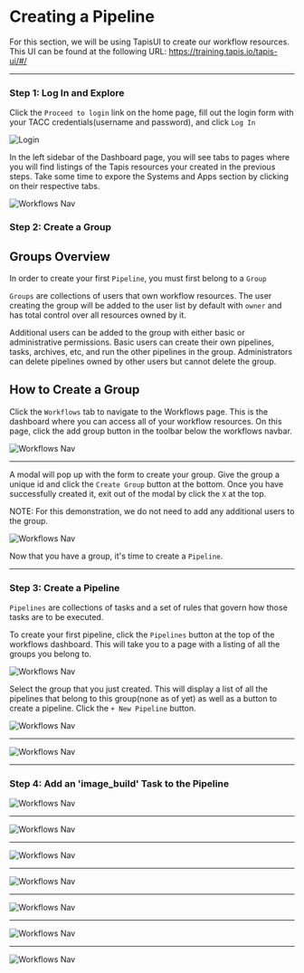 # Creating a Pipeline

For this section, we will be using TapisUI to create our workflow resources.
This UI can be found at the following URL: https://training.tapis.io/tapis-ui/#/

---

### Step 1: Log In and Explore

Click the `Proceed to login` link on the home page, fill out the login form with your TACC credentials(username and password), and click `Log In`

![Login](./images/01-login.png)

In the left sidebar of the Dashboard page, you will see tabs to pages where you will find listings of the Tapis resources your created in the previous steps. Take some time to expore the Systems and Apps section by clicking on their respective tabs.

![Workflows Nav](./images/02-navbar.png)


### Step 2: Create a Group

## Groups Overview

In order to create your first `Pipeline`, you must first belong to a `Group`

`Groups` are collections of users that own workflow resources. The user creating the group will be added to the user list by default with `owner` and has total control over all resources owned by it. 

Additional users can be added to the group with either basic or administrative permissions. Basic users can create their own pipelines, tasks, archives, etc, and run the other pipelines in the group. Administrators can delete pipelines owned by other users but cannot delete the group.

## How to Create a Group

Click the `Workflows` tab to navigate to the Workflows page. This is the dashboard where you can access all of your workflow resources. On this page, click the add group button in the toolbar below the workflows navbar.

![Workflows Nav](./images/03-click-create-group.png)

---

A modal will pop up with the form to create your group. Give the group a unique id and click the `Create Group` button at the bottom. Once you have successfully created it, exit out of the modal by click the `X` at the top.

NOTE: For this demonstration, we do not need to add any additional users to the group.

![Workflows Nav](./images/04-create-group.png)

Now that you have a group, it's time to create a `Pipeline`.

---

### Step 3: Create a Pipeline

`Pipelines` are collections of tasks and a set of rules that govern how those tasks are to be executed.

To create your first pipeline, click the `Pipelines` button at the top of the workflows dashboard. This will take you to a page with a listing of all the groups you belong to.

![Workflows Nav](./images/05-navigate-to-pipeline.png)

Select the group that you just created. This will display a list of all the pipelines that belong to this group(none as of yet) as well as a button to create a pipeline. Click the `+ New Pipeline` button.


![Workflows Nav](./images/06-click-create-pipeline.png)

---

![Workflows Nav](./images/07-create-pipeline.png)

---

### Step 4: Add an 'image_build' Task to the Pipeline

![Workflows Nav](./images/08-edit-pipeline.png)

---

![Workflows Nav](./images/09-click-add-task.png)

---

![Workflows Nav](./images/10-select-image-build.png)

---

![Workflows Nav](./images/11-select-builder.png)

---

![Workflows Nav](./images/12-github-context.png)

---

![Workflows Nav](./images/13-context-visibility.png)

---

![Workflows Nav](./images/14-destination.png)



